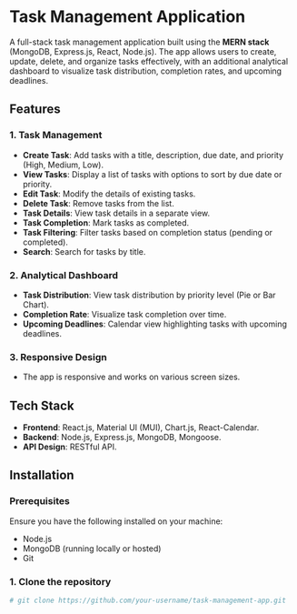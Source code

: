 # Task Management Application

A full-stack task management application built using the **MERN stack** (MongoDB, Express.js, React, Node.js). The app allows users to create, update, delete, and organize tasks effectively, with an additional analytical dashboard to visualize task distribution, completion rates, and upcoming deadlines.

## Features

### 1. Task Management
- **Create Task**: Add tasks with a title, description, due date, and priority (High, Medium, Low).
- **View Tasks**: Display a list of tasks with options to sort by due date or priority.
- **Edit Task**: Modify the details of existing tasks.
- **Delete Task**: Remove tasks from the list.
- **Task Details**: View task details in a separate view.
- **Task Completion**: Mark tasks as completed.
- **Task Filtering**: Filter tasks based on completion status (pending or completed).
- **Search**: Search for tasks by title.

### 2. Analytical Dashboard
- **Task Distribution**: View task distribution by priority level (Pie or Bar Chart).
- **Completion Rate**: Visualize task completion over time.
- **Upcoming Deadlines**: Calendar view highlighting tasks with upcoming deadlines.

### 3. Responsive Design
- The app is responsive and works on various screen sizes.

## Tech Stack

- **Frontend**: React.js, Material UI (MUI), Chart.js, React-Calendar.
- **Backend**: Node.js, Express.js, MongoDB, Mongoose.
- **API Design**: RESTful API.

## Installation

### Prerequisites
Ensure you have the following installed on your machine:
- Node.js
- MongoDB (running locally or hosted)
- Git

### 1. Clone the repository
```bash
# git clone https://github.com/your-username/task-management-app.git
